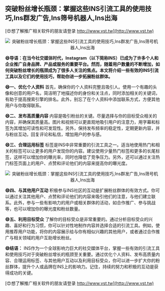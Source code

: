 ## **突破粉丝增长瓶颈：掌握这些INS引流工具的使用技巧,Ins群发广告,Ins筛号机器人,Ins出海**

[😍想了解推广相关软件的朋友请登录 http://www.vst.tw](http://www.vst.tw)

 <center><img src="https://vst.tw/MP4/tuiguang/png/0.png" alt="突破粉丝增长瓶颈：掌握这些INS引流工具的使用技巧,Ins群发广告,Ins筛号机器人,Ins出海"></center>

**😄导语：在当今社交媒体时代，Instagram（以下简称INS）已成为了许多个人和企业推广自身品牌、产品或服务的重要平台。然而，随着用户数量的不断增加，如何突破粉丝增长的瓶颈成为了很多人关注的焦点。本文将介绍一些有效的INS引流工具以及它们的使用技巧，帮助你进一步拓展粉丝群体。**

**😄一、优化个人资料**
首先，确保你的个人资料完整且吸引人。使用一个有趣的头像和创意的用户名，简洁明了地描述你的身份和关注点，同时添加相关的关键词，有助于提高搜索引擎的排名。此外，别忘了在个人资料中添加联系方式，方便其他用户与你取得联系。

**😄二、发布高质量内容**
内容是吸引粉丝的关键。尽量选择与你的目标受众相关的内容，并确保其质量高。图片和视频可以更直观地吸引用户的注意力，用字幕和标签为其增加可读性和可发现性。另外，保持发布频率的稳定性，定期更新内容，并与粉丝互动，回复评论和私信，增加用户的参与感。

**😄三、合理运用标签**
标签是INS中非常重要的引流工具之一。适当地使用热门和相关的标签可以让更多的用户发现你的内容。建议使用少量热门标签和更多的长尾标签，这样可以增加你的曝光率，同时也降低了竞争压力。另外，还可以通过关注热门标签页面上的用户、点赞和评论他们的内容来提高你的曝光度。

 <center><img src="https://vst.tw/MP4/tuiguang/png/6.png" alt="突破粉丝增长瓶颈：掌握这些INS引流工具的使用技巧,Ins群发广告,Ins筛号机器人,Ins出海"></center>

**😄四、与其他用户互动**
积极参与INS社区的互动是扩展粉丝群体的有效方式。你可以通过关注其他用户、点赞和评论他们的内容来吸引他们的注意，与他们建立联系。此外，参与一些有影响力的用户或相关群体的活动，如合作推广、参与挑战等，也可以增加你的曝光度和粉丝数量。

**😄五、利用目标受众**
了解你的目标受众是非常重要的。通过分析目标受众的兴趣、喜好和行为习惯，你可以针对性地制作内容并选择合适的引流工具。例如，使用推荐用户功能，将你的内容展示给与你有相似兴趣的其他用户，或者通过合作推广与相关领域的用户互助增长粉丝。

**😄结语：**
INS作为一个全球影响力巨大的社交媒体平台，掌握一些有效的引流工具和使用技巧对于突破粉丝增长的瓶颈至关重要。通过优化个人资料、发布高质量内容、合理运用标签、与其他用户互动以及利用目标受众，你可以进一步扩大你的粉丝群体，提升个人或品牌在INS上的影响力。记住，持续的努力和积极的互动是获得成功的关键。

[😍想了解推广相关软件的朋友请登录 http://www.vst.tw](http://www.vst.tw)




